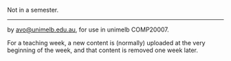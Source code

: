 
Not in a semester.

-------------------------------------------------------------
by avo@unimelb.edu.au, for use in unimelb COMP20007.

For a teaching week, a new content is (normally) uploaded at the very beginning of the week, and that content is removed one week later.
